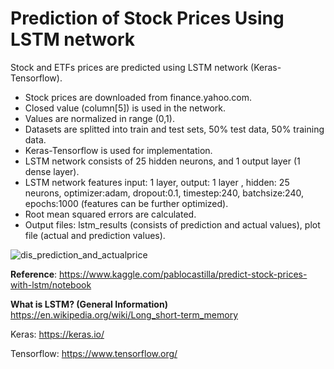 # Prediction of Stock Prices Using LSTM network
Stock and ETFs prices are predicted using LSTM network (Keras-Tensorflow).

- Stock prices are downloaded from finance.yahoo.com.
- Closed value (column[5]) is used in the network.
- Values are normalized in range (0,1).
- Datasets are splitted into train and test sets, 50% test data, 50% training data.
- Keras-Tensorflow is used for implementation.
- LSTM network consists of 25 hidden neurons, and 1 output layer (1 dense layer).
- LSTM network features input: 1 layer, output: 1 layer , hidden: 25 neurons, optimizer:adam, dropout:0.1, timestep:240, batchsize:240, epochs:1000 (features can be further optimized).
- Root mean squared errors are calculated.
- Output files:  lstm_results (consists of prediction and actual values), plot file (actual and prediction values).


![dis_prediction_and_actualprice](https://user-images.githubusercontent.com/10358317/37895737-e01ed832-30ea-11e8-9249-9b69ae2eccff.png)

**Reference**:
https://www.kaggle.com/pablocastilla/predict-stock-prices-with-lstm/notebook

**What is LSTM? (General Information)**
https://en.wikipedia.org/wiki/Long_short-term_memory

Keras: https://keras.io/

Tensorflow: https://www.tensorflow.org/
